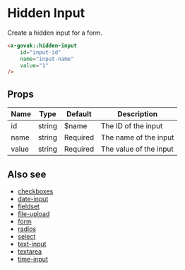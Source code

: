 # Hidden Input

Create a hidden input for a form.

```html
<x-govuk::hidden-input
    id="input-id"
    name="input-name"
    value="1"
/>
```

## Props

| Name  | Type   | Default  | Description |
| ----- | ------ | -------- | ----------- |
| id    | string | $name    | The ID of the input |
| name  | string | Required | The name of the input |
| value | string | Required | The value of the input |

## Also see

* [checkboxes](checkboxes.md)
* [date-input](date-input.md)
* [fieldset](fieldset.md)
* [file-upload](file-upload.md)
* [form](form.md)
* [radios](radios.md)
* [select](select.md)
* [text-input](text-input.md)
* [textarea](textarea.md)
* [time-input](time-input.md)

